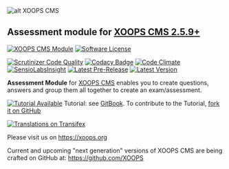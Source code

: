 ![alt XOOPS CMS](https://xoops.org/images/logoXoops4GithubRepository.png)
## Assessment module for  [XOOPS CMS 2.5.9+](https://xoops.org)
[![XOOPS CMS Module](https://img.shields.io/badge/XOOPS%20CMS-Module-blue.svg)](https://xoops.org)
[![Software License](https://img.shields.io/badge/license-GPL-brightgreen.svg?style=flat)](https://www.gnu.org/licenses/gpl-2.0.html)

[![Scrutinizer Code Quality](https://img.shields.io/scrutinizer/g/XoopsModules25x/assessment.svg?style=flat)](https://scrutinizer-ci.com/g/XoopsModules25x/assessment/?branch=master)
[![Codacy Badge](https://api.codacy.com/project/badge/Grade/1d220633457348f2b85ad70a74f61c6b)](https://www.codacy.com/app/mambax7/assessment_2)
[![Code Climate](https://img.shields.io/codeclimate/github/XoopsModules25x/assessment.svg?style=flat)](https://codeclimate.com/github/XoopsModules25x/assessment)
[![SensioLabsInsight](https://insight.sensiolabs.com/projects/e84ecc4a-fb53-4ddb-adc8-3957feb4d15e/mini.png)](https://insight.sensiolabs.com/projects/e84ecc4a-fb53-4ddb-adc8-3957feb4d15e)
[![Latest Pre-Release](https://img.shields.io/github/tag/XoopsModules25x/assessment.svg?style=flat)](https://github.com/XoopsModules25x/assessment/tags/)
[![Latest Version](https://img.shields.io/github/release/XoopsModules25x/assessment.svg?style=flat)](https://github.com/XoopsModules25x/assessment/releases/)

**Assessment Module** for [XOOPS CMS](https://xoops.org) enables you to create questions, answers and group them all together to create an exam/assessment.

[![Tutorial Available](https://xoops.org/images/tutorial-available-blue.svg)](https://xoops.gitbook.io/assessment-tutorial/) Tutorial: see [GitBook](https://xoops.gitbook.io/assessment-tutorial/).
To contribute to the Tutorial, [fork it on GitHub](https://github.com/XoopsDocs/assessment-tutorial)

[![Translations on Transifex](https://xoops.org/images/translations-transifex-blue.svg)](https://www.transifex.com/xoops)

Please visit us on https://xoops.org

Current and upcoming "next generation" versions of XOOPS CMS are being crafted on GitHub at: https://github.com/XOOPS

